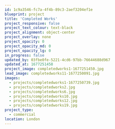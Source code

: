 ```yaml
---
id: 1c9a3546-fc7a-4f4b-89c3-2aef3204ef1e
blueprint: project
title: 'Completed Works'
project_responsive: false
project_text_colour: text-black
project_alignment: object-center
project_overlay: none
project_opacity: 0
project_opacity_md: 0
project_opacity_lg: 0
in_progress: false
updated_by: 03fbe0fe-5221-4cd6-97bb-76644688d967
updated_at: 1677251458
project_image: completedworks1-1677251450.jpg
lead_image: completedworks11-1677250091.jpg
images:
  - projects/completedworks1-1677250739.jpg
  - projects/completedworks2.jpg
  - projects/completedworks6.jpg
  - projects/completedworks10.jpg
  - projects/completedworks12.jpg
  - projects/completedworks19.jpg
project_type:
  - commercial
location: London
---
```

